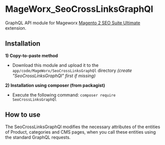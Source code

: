 # MageWorx_SeoCrossLinksGraphQl

GraphQL API module for Mageworx [Magento 2 SEO Suite Ultimate](https://www.mageworx.com/magento-2-seo-extension.html) extension. 

## Installation
**1) Copy-to-paste method**
- Download this module and upload it to the `app/code/MageWorx/SeoCrossLinksGraphQl` directory *(create "SeoCrossLinksGraphQl" first if missing)*

**2) Installation using composer (from packagist)**
- Execute the following command: `composer require SeoCrossLinksGraphQl`

## How to use
The SeoCrossLinksGraphQl modifies the necessary attributes of the entities of Product, categories and CMS pages, when you call these entities using the standard GraphQL requests.
